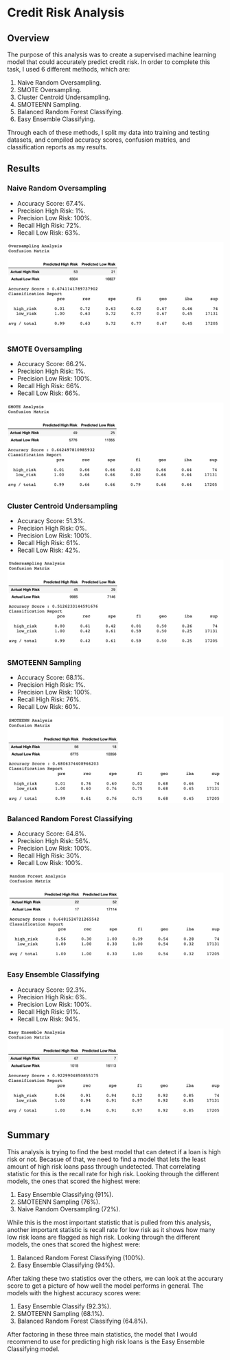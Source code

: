 # Credit Risk Analysis

## Overview

The purpose of this analysis was to create a supervised machine learning model that could accurately predict credit risk. In order to complete this task, I used 6 different methods, which are:

1. Naive Random Oversampling.
2. SMOTE Oversampling.
3. Cluster Centroid Undersampling.
4. SMOTEENN Sampling.
5. Balanced Random Forest Classifying.
6. Easy Ensemble Classifying.

Through each of these methods, I split my data into training and testing datasets, and compiled accuracy scores, confusion matries, and classification reports as my results.

## Results

### Naive Random Oversampling

* Accuracy Score: 67.4%.
* Precision High Risk: 1%.
* Precision Low Risk: 100%.
* Recall High Risk: 72%.
* Recall Low Risk: 63%.

![oversampling](/visualizations/oversampling.png)

### SMOTE Oversampling

* Accuracy Score: 66.2%.
* Precision High Risk: 1%.
* Precision Low Risk: 100%.
* Recall High Risk: 66%.
* Recall Low Risk: 66%.

![SMOTE](/visualizations/SMOTE.png)

### Cluster Centroid Undersampling

* Accuracy Score: 51.3%.
* Precision High Risk: 0%.
* Precision Low Risk: 100%.
* Recall High Risk: 61%.
* Recall Low Risk: 42%.

![undersampling](/visualizations/undersampling.png)

### SMOTEENN Sampling

* Accuracy Score: 68.1%.
* Precision High Risk: 1%.
* Precision Low Risk: 100%.
* Recall High Risk: 76%.
* Recall Low Risk: 60%.

![SMOTEENN](/visualizations/SMOTEENN.png)

### Balanced Random Forest Classifying

* Accuracy Score: 64.8%.
* Precision High Risk: 56%.
* Precision Low Risk: 100%.
* Recall High Risk: 30%.
* Recall Low Risk: 100%.

![random_forest](visualizations/random_forest.png)

### Easy Ensemble Classifying

* Accuracy Score: 92.3%.
* Precision High Risk: 6%.
* Precision Low Risk: 100%.
* Recall High Risk: 91%.
* Recall Low Risk: 94%.

![easy_ensemble](/visualizations/easy_ensemble.png)

## Summary

This analysis is trying to find the best model that can detect if a loan is high risk or not. Becasue of that, we need to find a model that lets the least amount of high risk loans pass through undetected. That correlating statistic for this is the recall rate for high risk. Looking through the different models, the ones that scored the highest were:

1. Easy Ensemble Classifying (91%).
2. SMOTEENN Sampling (76%).
3. Naive Random Oversampling (72%).

While this is the most important statistic that is pulled from this analysis, another important statistic is recall rate for low risk as it shows how many low risk loans are flagged as high risk. Looking through the different models, the ones that scored the highest were:

1. Balanced Random Forest Classifying (100%).
2. Easy Ensemble Classifying (94%).

After taking these two statistics over the others, we can look at the accurary score to get a picture of how well the model performs in general. The models with the highest accuracy scores were:

1. Easy Ensemble Classify (92.3%).
2. SMOTEENN Sampling (68.1%).
3. Balanced Random Forest Classifying (64.8%).

After factoring in these three main statistics, the model that I would recommend to use for predicting high risk loans is the Easy Ensemble Classifying model.
